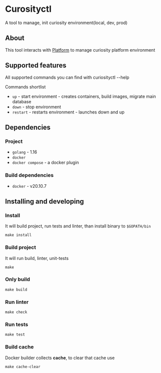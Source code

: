 # Curosityctl

A tool to manage, init curiosity environment(local, dev, prod)

## About 
 
This tool interacts with [Platform](https://github.com/CuriosityPlatform/platform) to manage curiosity platform environment

## Supported features

All supported commands you can find with curiosityctl --help

Commands shortlist

 - `up` - start environment - creates containers, build images, migrate main database
 - `down` - stop environment
 - `restart` - restarts environment - launches down and up


## Dependencies

### Project

 - `golang` - 1.16
 - `docker`
 - `docker compose` - a docker plugin

### Build dependencies

 - `docker` - v20.10.7


## Installing and developing

### Install

It will build project, run tests and linter, than install binary to `$GOPATH/bin`

```shell
make install
```

### Build project

It will run build, linter, unit-tests

```shell
make
```


### Only build

```shell
make build
```

### Run linter

```shell
make check
```

### Run tests

```shell
make test
```

### Build cache

Docker builder collects **cache**, to clear that cache use
```shell
make cache-clear
```